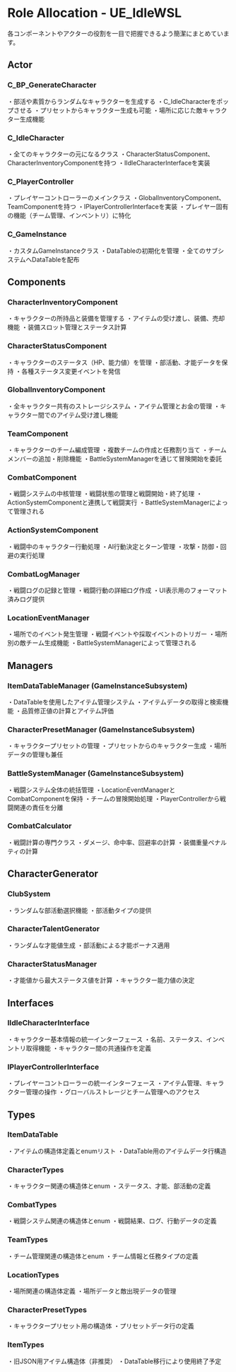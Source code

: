 # Role Allocation - UE_IdleWSL

各コンポーネントやアクターの役割を一目で把握できるよう簡潔にまとめています。

## Actor

### C_BP_GenerateCharacter
・部活や素質からランダムなキャラクターを生成する
・C_IdleCharacterをポップさせる
・プリセットからキャラクター生成も可能
・場所に応じた敵キャラクター生成機能

### C_IdleCharacter
・全てのキャラクターの元になるクラス
・CharacterStatusComponent、CharacterInventoryComponentを持つ
・IIdleCharacterInterfaceを実装

### C_PlayerController
・プレイヤーコントローラーのメインクラス
・GlobalInventoryComponent、TeamComponentを持つ
・IPlayerControllerInterfaceを実装
・プレイヤー固有の機能（チーム管理、インベントリ）に特化

### C_GameInstance
・カスタムGameInstanceクラス
・DataTableの初期化を管理
・全てのサブシステムへDataTableを配布

## Components

### CharacterInventoryComponent
・キャラクターの所持品と装備を管理する
・アイテムの受け渡し、装備、売却機能
・装備スロット管理とステータス計算

### CharacterStatusComponent
・キャラクターのステータス（HP、能力値）を管理
・部活動、才能データを保持
・各種ステータス変更イベントを発信

### GlobalInventoryComponent
・全キャラクター共有のストレージシステム
・アイテム管理とお金の管理
・キャラクター間でのアイテム受け渡し機能

### TeamComponent
・キャラクターのチーム編成管理
・複数チームの作成と任務割り当て
・チームメンバーの追加・削除機能
・BattleSystemManagerを通じて冒険開始を委託

### CombatComponent
・戦闘システムの中核管理
・戦闘状態の管理と戦闘開始・終了処理
・ActionSystemComponentと連携して戦闘実行
・BattleSystemManagerによって管理される

### ActionSystemComponent
・戦闘中のキャラクター行動処理
・AI行動決定とターン管理
・攻撃・防御・回避の実行処理

### CombatLogManager
・戦闘ログの記録と管理
・戦闘行動の詳細ログ作成
・UI表示用のフォーマット済みログ提供

### LocationEventManager
・場所でのイベント発生管理
・戦闘イベントや採取イベントのトリガー
・場所別の敵チーム生成機能
・BattleSystemManagerによって管理される

## Managers

### ItemDataTableManager (GameInstanceSubsystem)
・DataTableを使用したアイテム管理システム
・アイテムデータの取得と検索機能
・品質修正値の計算とアイテム評価

### CharacterPresetManager (GameInstanceSubsystem)
・キャラクタープリセットの管理
・プリセットからのキャラクター生成
・場所データの管理も兼任

### BattleSystemManager (GameInstanceSubsystem)
・戦闘システム全体の統括管理
・LocationEventManagerとCombatComponentを保持
・チームの冒険開始処理
・PlayerControllerから戦闘関連の責任を分離

### CombatCalculator
・戦闘計算の専門クラス
・ダメージ、命中率、回避率の計算
・装備重量ペナルティの計算

## CharacterGenerator

### ClubSystem
・ランダムな部活動選択機能
・部活動タイプの提供

### CharacterTalentGenerator
・ランダムな才能値生成
・部活動による才能ボーナス適用

### CharacterStatusManager
・才能値から最大ステータス値を計算
・キャラクター能力値の決定

## Interfaces

### IIdleCharacterInterface
・キャラクター基本情報の統一インターフェース
・名前、ステータス、インベントリ取得機能
・キャラクター間の共通操作を定義

### IPlayerControllerInterface
・プレイヤーコントローラーの統一インターフェース
・アイテム管理、キャラクター管理の操作
・グローバルストレージとチーム管理へのアクセス

## Types

### ItemDataTable
・アイテムの構造体定義とenumリスト
・DataTable用のアイテムデータ行構造

### CharacterTypes
・キャラクター関連の構造体とenum
・ステータス、才能、部活動の定義

### CombatTypes
・戦闘システム関連の構造体とenum
・戦闘結果、ログ、行動データの定義

### TeamTypes
・チーム管理関連の構造体とenum
・チーム情報と任務タイプの定義

### LocationTypes
・場所関連の構造体定義
・場所データと敵出現データの管理

### CharacterPresetTypes
・キャラクタープリセット用の構造体
・プリセットデータ行の定義

### ItemTypes
・旧JSON用アイテム構造体（非推奨）
・DataTable移行により使用終了予定